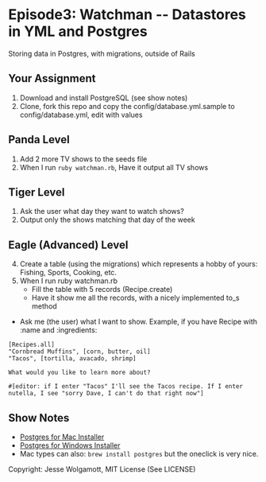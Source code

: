 Episode3: Watchman -- Datastores in YML and Postgres
====================================================

Storing data in Postgres, with migrations, outside of Rails

Your Assignment
---------------

1. Download and install PostgreSQL (see show notes)
2. Clone, fork this repo and copy the config/database.yml.sample to config/database.yml, edit with values

Panda Level
-----------

1. Add 2 more TV shows to the seeds file
2. When I run `ruby watchman.rb`, Have it output all TV shows

Tiger Level
-----------

1. Ask the user what day they want to watch shows?
2. Output only the shows matching that day of the week

Eagle (Advanced) Level
---------------------- 

4. Create a table (using the migrations) which represents a hobby of yours: Fishing, Sports, Cooking, etc.
3. When I run ruby watchman.rb
	* Fill the table with 5 records (Recipe.create)
	* Have it show me all the records, with a nicely implemented to_s method
  * Ask me (the user) what I want to show. Example, if you have Recipe with :name and :ingredients:

```
[Recipes.all]
"Cornbread Muffins", [corn, butter, oil]
"Tacos", [tortilla, avacado, shrimp]

What would you like to learn more about?

#[editor: if I enter "Tacos" I'll see the Tacos recipe. If I enter nutella, I see "sorry Dave, I can't do that right now"]
```

Show Notes
-----------

* [Postgres for Mac Installer](http://postgresapp.com/)
* [Postgres for Windows Installer](http://www.postgresql.org/download/windows/)
* Mac types can also: `brew install postgres` but the oneclick is very nice.

Copyright: Jesse Wolgamott, MIT License (See LICENSE)
